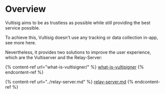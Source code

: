 # Overview

Vultisig aims to be as trustless as possible while still providing the best service possible.

To achieve this, Vultisig doesn't use any tracking or data collection in-app, see more here.

Nevertheless, it provides two solutions to improve the user experience, which are the Vultiserver and the Relay-Server:

{% content-ref url="what-is-vultisigner/" %}
[what-is-vultisigner](what-is-vultisigner/)
{% endcontent-ref %}

{% content-ref url="../relay-server.md" %}
[relay-server.md](../relay-server.md)
{% endcontent-ref %}
